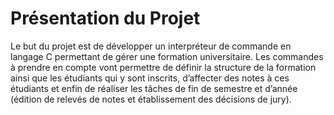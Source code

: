 # Présentation du Projet 

Le but du projet est de développer un interpréteur de commande en langage C permettant de gérer une 
formation universitaire. Les commandes à prendre en compte vont permettre de définir la 
structure de la formation ainsi que les étudiants qui y sont inscrits, d’affecter des notes à ces 
étudiants et enfin de réaliser les tâches de fin de semestre et d’année (édition de relevés de 
notes et établissement des décisions de jury).

